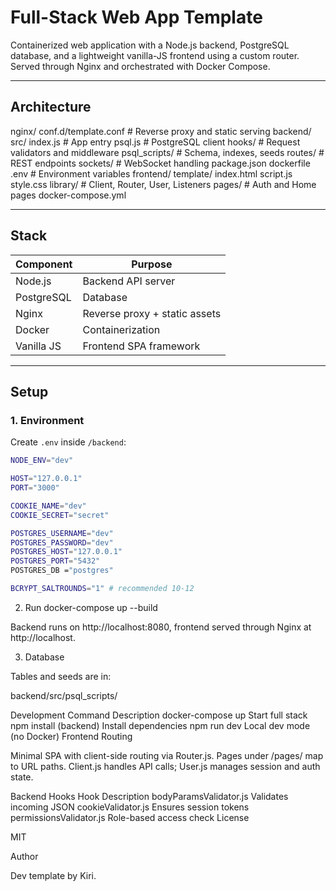 # Full-Stack Web App Template

Containerized web application with a Node.js backend, PostgreSQL database, and a lightweight vanilla-JS frontend using a custom router. Served through Nginx and orchestrated with Docker Compose.

---

## Architecture

nginx/
conf.d/template.conf # Reverse proxy and static serving
backend/
src/
index.js # App entry
psql.js # PostgreSQL client
hooks/ # Request validators and middleware
psql_scripts/ # Schema, indexes, seeds
routes/ # REST endpoints
sockets/ # WebSocket handling
package.json
dockerfile
.env # Environment variables
frontend/
template/
index.html
script.js
style.css
library/ # Client, Router, User, Listeners
pages/ # Auth and Home pages
docker-compose.yml

---

## Stack

| Component  | Purpose                       |
| ---------- | ----------------------------- |
| Node.js    | Backend API server            |
| PostgreSQL | Database                      |
| Nginx      | Reverse proxy + static assets |
| Docker     | Containerization              |
| Vanilla JS | Frontend SPA framework        |

---

## Setup

### 1. Environment

Create `.env` inside `/backend`:

```bash
NODE_ENV="dev"

HOST="127.0.0.1"
PORT="3000"

COOKIE_NAME="dev"
COOKIE_SECRET="secret"

POSTGRES_USERNAME="dev"
POSTGRES_PASSWORD="dev"
POSTGRES_HOST="127.0.0.1"
POSTGRES_PORT="5432"
POSTGRES_DB ="postgres"

BCRYPT_SALTROUNDS="1" # recommended 10-12
```

2. Run
   docker-compose up --build

Backend runs on http://localhost:8080, frontend served through Nginx at http://localhost.

3. Database

Tables and seeds are in:

backend/src/psql_scripts/

Development
Command Description
docker-compose up Start full stack
npm install (backend) Install dependencies
npm run dev Local dev mode (no Docker)
Frontend Routing

Minimal SPA with client-side routing via Router.js. Pages under /pages/ map to URL paths. Client.js handles API calls; User.js manages session and auth state.

Backend Hooks
Hook Description
bodyParamsValidator.js Validates incoming JSON
cookieValidator.js Ensures session tokens
permissionsValidator.js Role-based access check
License

MIT

Author

Dev template by Kiri.
